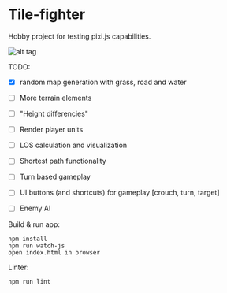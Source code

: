# Tile-fighter

Hobby project for testing pixi.js capabilities.

![alt tag](http://laastine.kapsi.fi/isometric.png)

TODO:
- [x] random map generation with grass, road and water
- [ ] More terrain elements 
- [ ] "Height differencies"
- [ ] Render player units
- [ ] LOS calculation and visualization
- [ ] Shortest path functionality
- [ ] Turn based gameplay
- [ ] UI buttons (and shortcuts) for gameplay [crouch, turn, target]
- [ ] Enemy AI


Build & run app:
```
npm install
npm run watch-js
open index.html in browser
```

Linter:
```
npm run lint
```

